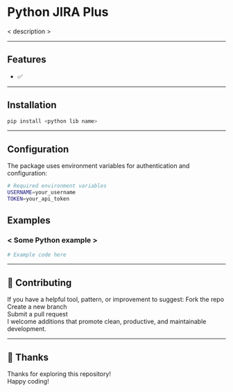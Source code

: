 # Python JIRA Plus
< description >

---

## Features
- ✅ 

---

## Installation
```bash
pip install <python lib name>
```

---

## Configuration
The package uses environment variables for authentication and configuration:

```bash
# Required environment variables
USERNAME=your_username
TOKEN=your_api_token
```

## Examples
### < Some Python example >
```python
# Example code here
```

---

## 🤝 Contributing
If you have a helpful tool, pattern, or improvement to suggest:
Fork the repo <br>
Create a new branch <br>
Submit a pull request <br>
I welcome additions that promote clean, productive, and maintainable development. <br>

---

## 🙏 Thanks
Thanks for exploring this repository! <br>
Happy coding! <br>
